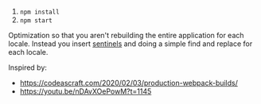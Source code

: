 1. `npm install`
1. `npm start`

Optimization so that you aren't rebuilding the entire application for each locale. Instead you insert [sentinels](https://en.wikipedia.org/wiki/Sentinel_value) and doing a simple find and replace for each locale.

Inspired by:

- https://codeascraft.com/2020/02/03/production-webpack-builds/
- https://youtu.be/nDAvXOePowM?t=1145
